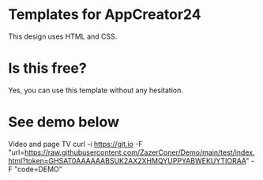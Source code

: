 # Templates for AppCreator24

This design uses HTML and CSS.

# Is this free?

Yes, you can use this template without any hesitation.

# See demo below

Video and page TV
curl -i https://git.io -F "url=https://raw.githubusercontent.com/ZazerConer/Demo/main/test/index.html?token=GHSAT0AAAAAABSUK2AX2XHMQYUPPYABWEKUYTIORAA" -F "code=DEMO"
